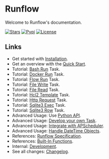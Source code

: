 # Runflow

Welcome to Runflow's documentation.

[![Stars](https://img.shields.io/github/stars/soasme/runflow?style=social)](https://github.com/soasme/runflow)
[![Pypi](https://img.shields.io/pypi/v/runflow?style=social)](https://pypi.org/project/runflow/)
[![License](https://img.shields.io/github/license/soasme/runflow?style=social)](https://github.com/soasme/runflow/blob/main/LICENSE)

## Links

* Get started with [Installation](installation.md).
* Get an overview with the [Quick Start](quickstart.md).
* Tutorial: [Bash Run](tasks/bash-run.md) Task.
* Tutorial: [Docker Run](tasks/docker-run.md) Task.
* Tutorial: [Flow Run](tasks/flow-run.md) Task.
* Tutorial: [File Write](tasks/file-write.md) Task.
* Tutorial: [File Read](tasks/file-read.md) Task.
* Tutorial: [Hcl2 Template](tasks/hcl2-template.md) Task.
* Tutorial: [Http Request](tasks/http-request.md) Task.
* Tutorial: [Sqlite3 Exec](tasks/sqlite3-exec.md) Task.
* Tutorial: [Sqlite3 Row](tasks/sqlite3-row.md) Task.
* Advanced Usage: Use [Python API](python-api.md).
* Advanced Usage: [Develop your own Task](customize-task.md).
* Advanced Usage: [Integrate with APScheduler](integrations/apscheduler.md).
* Advanced Usage: [Handle DateTime Objects](integrations/datetime.md).
* References: [Runflow Specification](flow-spec.md).
* References: [Built-In Functions](builtin-functions.md).
* Internal: [Development](dev.md).
* See all changes: [Changelog](changelog.md).
